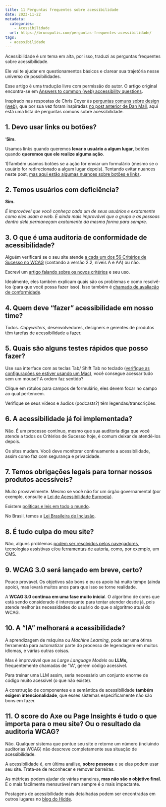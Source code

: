 ```yaml
---
title: 11 Perguntas frequentes sobre acessibilidade
date: 2023-11-22
metadata:
  categories:
    - Acessibilidade
  url: https://brunopulis.com/perguntas-frequentes-acessibilidade/
tags:
  - acessibilidade
---
```

Acessibilidade é um tema em alta, por isso, traduzi as perguntas frequentes sobre acessibilidade.

Ele vai te ajudar em questionamentos básicos e clarear sua trajetória nesse universo de possibilidades.

Esse artigo é uma tradução livre com permissão do autor. O artigo original encontra-se em [Answers to common (web) accessibility questions](https://hidde.blog/a11y-faq/).

Inspirado nas respostas de Chris Coyer às [perguntas comuns sobre design (web)](https://chriscoyier.net/2023/10/31/answers-to-common-web-design-questions/), que por sua vez foram inspiradas [no post anterior de Dan Mall](https://chriscoyier.net/2023/10/02/dan-mall-answers-to-common-design-questions/), aqui está uma lista de perguntas comuns sobre acessibilidade.

## 1\. Devo usar links ou botões?

‘**Sim.**

Usamos links quando queremos **levar o usuário a algum lugar**, botões quando **queremos que ele realize alguma ação**.

1)Também usamos botões se a ação for enviar um formulário (mesmo se o usuário for redirecionado a algum lugar depois). Tentando evitar nuances neste post, [mas aqui estão algumas nuances sobre botões e links](https://github.com/alphagov/govuk_elements/pull/272).

## 2\. Temos usuários com deficiência?

**Sim.**

_É improvável que você conheça cada um de seus usuários e exatamente como eles usam a web. É ainda mais improvável que o grupo e as pessoas dentro dele permaneçam exatamente da mesma forma para sempre._

## 3\. O que é uma auditoria de conformidade de acessibilidade?

Alguém verificará se o seu site atende [a cada um dos 56 Critérios de Sucesso no WCAG](https://www.w3.org/TR/WCAG22/#non-text-content) (contando a versão 2.2, níveis A e AA) ou não.

Escrevi um [artigo falando sobre os novos critérios](https://brunopulis.com/wcag-2-2/) e seu uso.

Idealmente, eles também explicam quais são os problemas e como resolvê-los (para que você possa fazer isso). Isso também é [chamado de avaliação de conformidade](https://www.w3.org/WAI/test-evaluate/conformance/).

## 4\. Quem deve “fazer” acessibilidade em nosso time?

Todos. _Copywriters_, desenvolvedores, designers e gerentes de produtos têm tarefas de acessibilidade a fazer.

## 5\. Quais são alguns testes rápidos que posso fazer?

Use sua interface com as teclas Tab/ Shift Tab no teclado ([verifique as configurações se estiver usando um Mac](https://www.a11yproject.com/posts/macos-browser-keyboard-navigation/)), você consegue acessar tudo sem um mouse? A ordem faz sentido?

Clique em rótulos para campos de formulário, eles devem focar no campo ao qual pertencem.

Verifique se seus vídeos e áudios (podcasts?) têm legendas/transcrições.

## 6\. A acessibilidade já foi implementada?

Não. É um processo contínuo, mesmo que sua auditoria diga que você atende a todos os Critérios de Sucesso hoje, é comum deixar de atendê-los depois.

Os sites mudam. Você deve monitorar continuamente a acessibilidade, assim como faz com segurança e privacidade.

## 7\. Temos obrigações legais para tornar nossos produtos acessíveis?

Muito provavelmente. Mesmo se você não for um órgão governamental (por exemplo, consulte a [Lei de Acessibilidade Europeia](https://business.gov.nl/amendment/european-accessibility-act-products-services/)).

Existem [políticas e leis em todo o mundo](https://www.lflegal.com/global-law-and-policy/).

No Brasil, temos a [Lei Brasileira de Inclusão](https://www.planalto.gov.br/ccivil_03/_ato2015-2018/2015/lei/l13146.htm).

## 8\. É tudo culpa do meu site?

Não, alguns problemas [podem ser resolvidos pelos navegadores](https://talks.hiddedevries.nl/IEwNvG/could-browsers-fix-more-accessibility-problems-automatically), tecnologias assistivas e/ou [ferramentas de autoria](https://talks.hiddedevries.nl/tGzZs2/your-cms-is-an-accessibility-assistant), como, por exemplo, um CMS.

## 9\. WCAG 3.0 será lançado em breve, certo?

Pouco provável. Os objetivos são bons e eu os apoio há muito tempo (ainda apoio), mas levará muitos anos para que isso se torne realidade.

A **WCAG 3.0 continua em uma fase muito inicia**l. O algoritmo de cores que está sendo considerado é interessante para tentar atender desde já, pois atende melhor às necessidades do usuário do que o algoritmo atual do WCAG.

## 10\. A “IA” melhorará a acessibilidade?

A aprendizagem de máquina ou _Machine Learning_, pode ser uma ótima ferramenta para automatizar parte do processo de legendagem em muitos idiomas, e várias outras coisas.

Mas é improvável que as _Large Language Models_ ou **LLMs,** frequentemente chamadas de “IA”, gerem código acessível.

Para treinar uma LLM assim, seria necessário um conjunto enorme de código muito acessível (o que não existe).

A construção de componentes e a semântica de acessibilidade **também exigem intencionalidade**, que esses sistemas especificamente não são bons em fazer.

## 11\. O score do Axe ou Page Insights é tudo o que importa para o meu site? Ou o resultado da auditoria WCAG?

Não. Qualquer sistema que pontue seu site e retorne um número (incluindo auditorias WCAG) não descreve completamente sua situação de acessibilidade.

A acessibilidade é, em última análise, **sobre pessoas** e se elas podem usar seu site. Trata-se de reconhecer e remover barreiras.

As métricas podem ajudar de várias maneiras, **mas não são o objetivo final**. E o mais facilmente mensurável nem sempre é o mais impactante.

Postagens de acessibilidade mais detalhadas podem ser encontradas em outros lugares no [blog do Hidde](https://hidde.blog/blog).